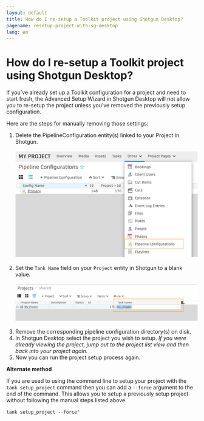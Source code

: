 ```yaml
---
layout: default
title: How do I re-setup a Toolkit project using Shotgun Desktop?
pagename: resetup-project-with-sg-desktop
lang: en
---
```


# How do I re-setup a Toolkit project using Shotgun Desktop?

If you’ve already set up a Toolkit configuration for a project and need to start fresh, the Advanced Setup Wizard in Shotgun Desktop will not allow you to re-setup the project unless you’ve removed the previously setup configuration. 

Here are the steps for manually removing those settings:

1. Delete the PipelineConfiguration entity(s) linked to your Project in Shotgun.<br/><br/>![Access to the PipelineConfiguration entity page](images/pipeline-configuration-entity-page.png)<br/><br/>
2. Set the `Tank Name` field on your `Project` entity in Shotgun to a blank value.<br/><br/>![Clear the project tank name field](images/clear-project-tank-name.png)<br/><br/>
3. Remove the corresponding pipeline configuration directory(s) on disk.
4. In Shotgun Desktop select the project you wish to setup. *If you were already viewing the project, jump out to the project list view and then back into your project again.*
6. Now you can run the project setup process again.

**Alternate method**

If you are used to using the command line to setup your project with the  `tank setup_project` command then you can add a `--force` argument to the end of the command. This allows you to setup a previously setup project without following the manual steps listed above.
    
    tank setup_project --force"

    